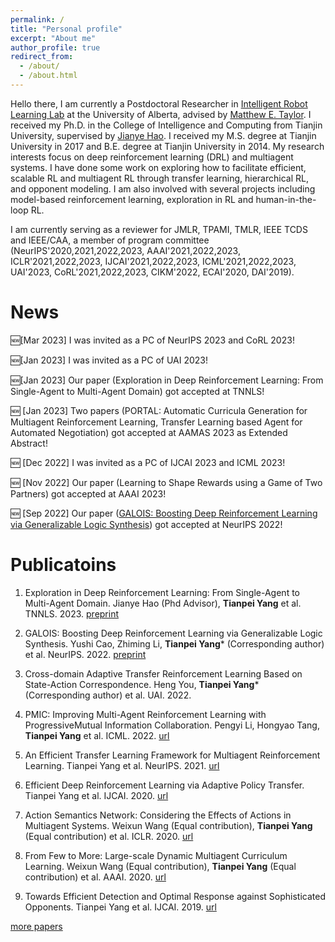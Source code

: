 ```yaml
---
permalink: /
title: "Personal profile"
excerpt: "About me"
author_profile: true
redirect_from: 
  - /about/
  - /about.html
---
```



Hello there, I am currently a Postdoctoral Researcher in [Intelligent Robot Learning Lab](https://irll.ca/) at the University of Alberta, advised by [Matthew E. Taylor](https://drmatttaylor.net/). I received my Ph.D. in the College of Intelligence and Computing from Tianjin University, supervised by [Jianye Hao](http://www.icdai.org/jianye.html). I received my M.S. degree at Tianjin University in 2017 and B.E. degree at Tianjin University in 2014. My research interests focus on deep reinforcement learning (DRL) and multiagent systems. I have done some work on exploring how to facilitate efficient, scalable RL and multiagent RL through transfer learning, hierarchical RL, and opponent modeling. I am also involved with several projects including model-based reinforcement learning, exploration in RL and human-in-the-loop RL. 

I am currently serving as a reviewer for JMLR, TPAMI, TMLR, IEEE TCDS and IEEE/CAA, a member of program committee (NeurIPS'2020,2021,2022,2023, AAAI'2021,2022,2023, ICLR'2021,2022,2023, IJCAI'2021,2022,2023, ICML'2021,2022,2023, UAI'2023, CoRL'2021,2022,2023, CIKM'2022, ECAI'2020, DAI'2019).

News
======
&#x1F195;[Mar 2023] I was invited as a PC of NeurIPS 2023 and CoRL 2023!

&#x1F195;[Jan 2023] I was invited as a PC of UAI 2023!

&#x1F195;[Jan 2023] Our paper (Exploration in Deep Reinforcement Learning: From Single-Agent to Multi-Agent Domain) got accepted at TNNLS!

&#x1F195;  [Jan 2023]  Two papers (PORTAL: Automatic Curricula Generation for Multiagent Reinforcement Learning, Transfer Learning based Agent for Automated Negotiation) got accepted at AAMAS 2023 as Extended Abstract!

&#x1F195;  [Dec 2022] I was invited as a PC of IJCAI 2023 and ICML 2023!

&#x1F195;  [Nov 2022] Our paper (Learning to Shape Rewards using a Game of Two Partners) got accepted at AAAI 2023!

&#x1F195;  [Sep 2022] Our paper ([GALOIS: Boosting Deep Reinforcement Learning via Generalizable Logic Synthesis](https://arxiv.org/abs/2205.13728)) got accepted at NeurIPS 2022!


Publicatoins
======
1. Exploration in Deep Reinforcement Learning: From Single-Agent to Multi-Agent Domain. Jianye Hao (Phd Advisor), **Tianpei Yang** et al. TNNLS. 2023. [preprint](https://arxiv.org/abs/2109.06668)

2. GALOIS: Boosting Deep Reinforcement Learning via Generalizable Logic Synthesis. Yushi Cao, Zhiming Li, **Tianpei Yang*** (Corresponding author) et al. NeurIPS. 2022. [preprint](https://arxiv.org/abs/2205.13728)

3. Cross-domain Adaptive Transfer Reinforcement Learning Based on State-Action Correspondence. Heng You, **Tianpei Yang*** (Corresponding author) et al. UAI. 2022.

4. PMIC: Improving Multi-Agent Reinforcement Learning with ProgressiveMutual Information Collaboration. Pengyi Li, Hongyao Tang, **Tianpei Yang** et al. ICML. 2022. [url]([https://arxiv.org/abs/2203.08553](https://proceedings.mlr.press/v162/li22s.html))

5. An Efficient Transfer Learning Framework for Multiagent Reinforcement Learning. Tianpei Yang et al. NeurIPS. 2021. [url](https://proceedings.neurips.cc/paper/2021/hash/8d9a6e908ed2b731fb96151d9bb94d49-Abstract.html)

6. Efficient Deep Reinforcement Learning via Adaptive Policy Transfer. Tianpei Yang et al. IJCAI. 2020. [url](https://www.ijcai.org/proceedings/2020/428) 

7. Action Semantics Network: Considering the Effects of Actions in Multiagent Systems. Weixun Wang (Equal contribution), **Tianpei Yang** (Equal contribution) et al. ICLR. 2020. [url](https://openreview.net/forum?id=ryg48p4tPH) 

8. From Few to More: Large-scale Dynamic Multiagent Curriculum Learning. Weixun Wang (Equal contribution), **Tianpei Yang** (Equal contribution) et al. AAAI. 2020. [url](https://ojs.aaai.org//index.php/AAAI/article/view/6221) 

9. Towards Efficient Detection and Optimal Response against Sophisticated Opponents. Tianpei Yang et al. IJCAI. 2019. [url](https://www.ijcai.org/proceedings/2019/88) 

<a href="https://tianpeiyang.github.io/publications">more papers</a>

